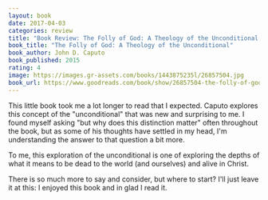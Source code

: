 ```yaml
---
layout: book
date: 2017-04-03
categories: review
title: "Book Review: The Folly of God: A Theology of the Unconditional by John D. Caputo"
book_title: "The Folly of God: A Theology of the Unconditional"
book_author: John D. Caputo
book_published: 2015
rating: 4
image: https://images.gr-assets.com/books/1443875235l/26857504.jpg
book_url: https://www.goodreads.com/book/show/26857504-the-folly-of-god
---
```

This little book took me a lot longer to read that I expected. Caputo explores this concept of the "unconditional" that was new and surprising to me. I found myself asking "but why does this distinction matter" often throughout the book, but as some of his thoughts have settled in my head, I'm understanding the answer to that question a bit more.

To me, this exploration of the unconditional is one of exploring the depths of what it means to be dead to the world (and ourselves) and alive in Christ.

There is so much more to say and consider, but where to start? I'll just leave it at this: I enjoyed this book and in glad I read it.
